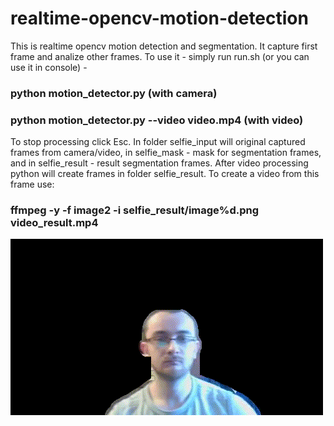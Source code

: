 # realtime-opencv-motion-detection
This is realtime opencv motion detection and segmentation. It capture first frame and analize other frames. To use it - simply run run.sh (or you can use it in console) - 
### python motion_detector.py (with camera)
### python motion_detector.py --video video.mp4 (with video)
To stop processing click Esc.
In folder selfie_input will original captured frames from camera/video, in selfie_mask - mask for segmentation frames, and in selfie_result - result segmentation frames.
After video processing python will create frames in folder selfie_result. To create a video from this frame use:
### ffmpeg -y -f image2 -i selfie_result/image%d.png video_result.mp4
![alt text](https://github.com/ShadowsLegioneer/realtime-opencv-motion-detection/blob/master/gif_result.gif "Logo Title Text 1")
